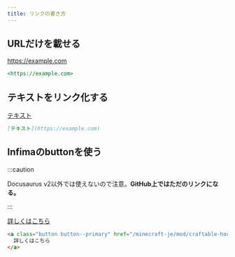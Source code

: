 ```yaml
---
title: リンクの書き方
---
```


## URLだけを載せる

<https://example.com>

```md
<https://example.com>
```

## テキストをリンク化する

[テキスト](https://example.com)

```md
[テキスト](https://example.com)
```

## Infimaのbuttonを使う

:::caution

Docusaurus v2以外では使えないので注意。**GitHub上ではただのリンクになる。**

:::

<a class="button button--primary" href="/minecraft-je/mod/craftable-hourse-armour-saddle">詳しくはこちら</a>

```html
<a class="button button--primary" href="/minecraft-je/mod/craftable-hourse-armour-saddle">
  詳しくはこちら
</a>
```
